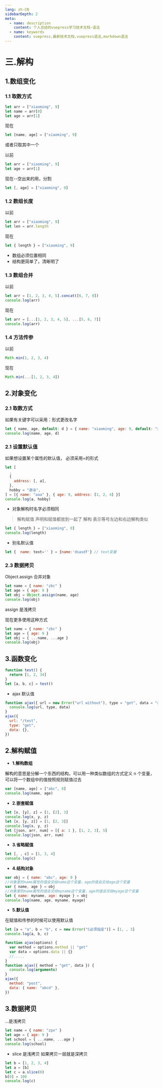 ```yaml
---
lang: zh-CN
sidebarDepth: 2
meta:
  - name: description
    content: 个人总结的vuepress学习技术文档-语法
  - name: keywords
    content: vuepress,最新技术文档,vuepress语法,markdown语法
---
```


# 三.解构

## 1.数组变化

### 1.1 取数方式

```js
let arr = ["xiaoming", 9]
let name = arr[0]
let age = arr[1]
```

现在

```js
let [name, age] = ["xiaoming", 9]
```

或者只取其中一个

以前

```js
let arr = ["xiaoming", 9]
let age = arr[1]
```

现在--空出来的用，分割

```js
let [, age] = ["xiaoming", 9]
```

### 1.2 数组长度

以前

```js
let arr = ["xiaoming", 9]
let len = arr.length
```

现在

```js
let { length } = ["xiaoming", 9]
```

- 数组必须位置相同
- 结构更简单了，清晰明了

### 1.3 数组合并

以前

```js
let arr = [1, 2, 3, 4, 5].concat([6, 7, 8])
console.log(arr)
```

现在

```js
let arr = [...[1, 2, 3, 4, 5], ...[5, 6, 7]]
console.log(arr)
```

### 1.4 方法传参

以前

```js
Math.min(1, 2, 3, 4)
```

现在

```js
Math.min(...[1, 2, 3, 4])
```

## 2.对象变化

### 2.1 取数方式

如果有关键字可以采用：形式更改名字

```js
let { name, age, default: d } = { name: "xiaoming", age: 9, default: "xxx" }
console.log(name, age, d)
```

### 2.1 设置默认值

如果想设置某个属性的默认值， 必须采用=的形式

```js
let [
  ,
  {
    address: [, a],
  },
  hobby = "游泳",
] = [{ name: "aaa" }, { age: 9, address: [1, 2, 4] }]
console.log(a, hobby)
```

- 对象解构时名字必须相同

> 解构赋值 声明和赋值都放到一起了
> 解构 表示等号左边和右边解构类似

```js
let { length } = ["xiaoming", 0]
console.log(length)
```
- 别名默认值

```js
let {  name: text='' } = {name:'dsasdf'} // text变量
```
### 2.3 数据拷贝

Object.assign 合并对象

```js
let name = { name: "zbc" }
let age = { age: 9 }
let obj = Object.assign(name, age)
console.log(obj)
```

assign 是浅拷贝

现在更多使用这种方式

```js
let name = { name: "zbc" }
let age = { age: 9 }
let obj = { ...name, ...age }
console.log(obj)
```

## 3.函数变化

```js
function test() {
  return [1, 2, 34]
}
let [a, b, c] = test()
```

- ajax 默认值

```js
function ajax({ url = new Error("url without"), type = "get", data = "xxx" }) {
  console.log(url, type, data)
}
ajax({
  url: "/test",
  type: "get",
  data: {},
})
```

## 2.解构赋值

- **1.解构数组**

解构的意思是分解一个东西的结构，可以用一种类似数组的方式定义 n 个变量，可以将一个数组中的值按照规则赋值过去

```js
var [name, age] = ["abc", 8]
console.log(name, age)
```

- **2.嵌套赋值**

```js
let [x, [y], z] = [1, [2], 3]
console.log(x, y, z)
let [x, [y, z]] = [1, [2, 3]]
console.log(x, y, z)
let [json, arr, num] = [{ a: 1 }, [1, 2, 3], 5]
console.log(json, arr, num)
```

- **3.省略赋值**

```js
let [, , c] = [1, 3, 4]
console.log(c)
```

- **4.结构对象**

```js
var obj = { name: "abc", age: 8 }
//对象里的name属性的值会交给name这个变量，age的值会交给age这个变量
var { name, age } = obj
//对象里的name属性的值会交给myname这个变量，age的值会交给myage这个变量
let { name: myname, age: myage } = obj
console.log(name, age, myname, myage)
```

- **5.默认值**

在赋值和传参的时候可以使用默认值

```js
let [a = "a", b = "b", c = new Error("C必须指定")] = [1, , 3]
console.log(a, b, c)

function ajax(options) {
  var method = options.method || "get"
  var data = options.data || {}
  //.....
}
function ajax({ method = "get", data }) {
  console.log(arguments)
}
ajax({
  method: "post",
  data: { name: "abcd" },
})
```

## 3.数据拷贝

...是浅拷贝

```js
let name = { name: "zpx" }
let age = { age: 9 }
let school = { ...name, ...age }
console.log(school)
```

- slice 是浅拷贝 如果拷贝一层就是深拷贝

```js
let b = [1, 2, 3, 4]
let a = [b]
let c = a.slice(0)
b[0] = 100
console.log(c)
```
